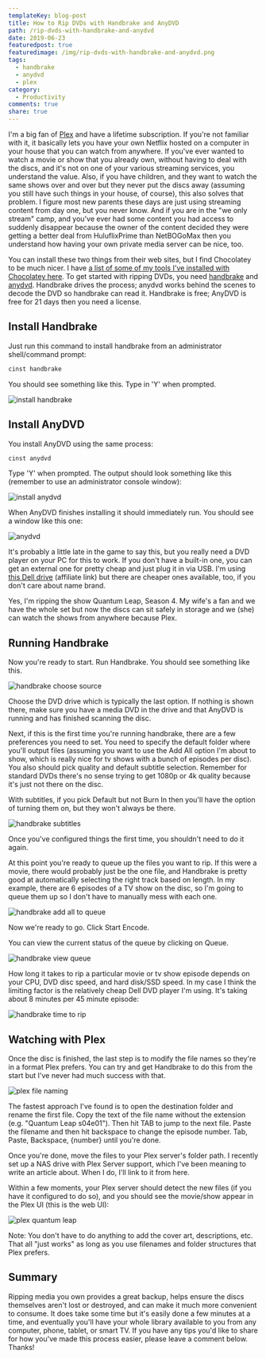 ```yaml
---
templateKey: blog-post
title: How to Rip DVDs with Handbrake and AnyDVD
path: /rip-dvds-with-handbrake-and-anydvd
date: 2019-06-23
featuredpost: true
featuredimage: /img/rip-dvds-with-handbrake-and-anydvd.png
tags:
  - handbrake
  - anydvd
  - plex
category:
  - Productivity
comments: true
share: true
---
```


I'm a big fan of [Plex](https://plex.tv) and have a lifetime subscription. If you're not familiar with it, it basically lets you have your own Netflix hosted on a computer in your house that you can watch from anywhere. If you've ever wanted to watch a movie or show that you already own, without having to deal with the discs, and it's not on one of your various streaming services, you understand the value. Also, if you have children, and they want to watch the same shows over and over but they never put the discs away (assuming you still have such things in your house, of course), this also solves that problem. I figure most new parents these days are just using streaming content from day one, but you never know. And if you are in the "we only stream" camp, and you've ever had some content you had access to suddenly disappear because the owner of the content decided they were getting a better deal from HuluflixPrime than NetBOGoMax then you understand how having your own private media server can be nice, too.

You can install these two things from their web sites, but I find Chocolatey to be much nicer. I have [a list of some of my tools I've installed with Chocolatey here](/tools). To get started with ripping DVDs, you need [handbrake](https://chocolatey.org/packages?q=handbrake) and [anydvd](https://chocolatey.org/packages?q=anyDVD). Handbrake drives the process; anydvd works behind the scenes to decode the DVD so handbrake can read it. Handbrake is free; AnyDVD is free for 21 days then you need a license.

## Install Handbrake

Just run this command to install handbrake from an administrator shell/command prompt:

```powershell
cinst handbrake
```

You should see something like this. Type in 'Y' when prompted.

![install handbrake](/img/cinst-handbrake.png)

## Install AnyDVD

You install AnyDVD using the same process:

```powershell
cinst anydvd
```

Type 'Y' when prompted. The output should look something like this (remember to use an administrator console window):

![install anydvd](/img/cinst-anydvd.png)

When AnyDVD finishes installing it should immediately run. You should see a window like this one:

![anydvd](/img/anydvd.png)

It's probably a little late in the game to say this, but you really need a DVD player on your PC for this to work. If you don't have a built-in one, you can get an external one for pretty cheap and just plug it in via USB. I'm using [this Dell drive](https://amzn.to/2VbIRXE) (affiliate link) but there are cheaper ones available, too, if you don't care about name brand.

Yes, I'm ripping the show Quantum Leap, Season 4. My wife's a fan and we have the whole set but now the discs can sit safely in storage and we (she) can watch the shows from anywhere because Plex.

## Running Handbrake

Now you're ready to start. Run Handbrake. You should see something like this.

![handbrake choose source](/img/handbrake-source.png)

Choose the DVD drive which is typically the last option. If nothing is shown there, make sure you have a media DVD in the drive and that AnyDVD is running and has finished scanning the disc.

Next, if this is the first time you're running handbrake, there are a few preferences you need to set. You need to specify the default folder where you'll output files (assuming you want to use the Add All option I'm about to show, which is really nice for tv shows with a bunch of episodes per disc). You also should pick quality and default subtitle selection. Remember for standard DVDs there's no sense trying to get 1080p or 4k quality because it's just not there on the disc.

With subtitles, if you pick Default but not Burn In then you'll have the option of turning them on, but they won't always be there.

![handbrake subtitles](/img/handbrake-subtitle-selection.png)

Once you've configured things the first time, you shouldn't need to do it again.

At this point you're ready to queue up the files you want to rip. If this were a movie, there would probably just be the one file, and Handbrake is pretty good at automatically selecting the right track based on length. In my example, there are 6 episodes of a TV show on the disc, so I'm going to queue them up so I don't have to manually mess with each one.

![handbrake add all to queue](/img/handbrake-addall.png)

Now we're ready to go. Click Start Encode.

You can view the current status of the queue by clicking on Queue.

![handbrake view queue](/img/handbrake-viewqueue.png)

How long it takes to rip a particular movie or tv show episode depends on your CPU, DVD disc speed, and hard disk/SSD speed. In my case I think the limiting factor is the relatively cheap Dell DVD player I'm using. It's taking about 8 minutes per 45 minute episode:

![handbrake time to rip](/img/handbrake-time.png)

## Watching with Plex

Once the disc is finished, the last step is to modify the file names so they're in a format Plex prefers. You can try and get Handbrake to do this from the start but I've never had much success with that.

![plex file naming](/img/plex-file-naming.png)

The fastest approach I've found is to open the destination folder and rename the first file. Copy the text of the file name without the extension (e.g. "Quantum Leap s04e01"). Then hit TAB to jump to the next file. Paste the filename and then hit backspace to change the episode number. Tab, Paste, Backspace, {number} until you're done.

Once you're done, move the files to your Plex server's folder path. I recently set up a NAS drive with Plex Server support, which I've been meaning to write an article about. When I do, I'll link to it from here.

Within a few moments, your Plex server should detect the new files (if you have it configured to do so), and you should see the movie/show appear in the Plex UI (this is the web UI):

![plex quantum leap](/img/plex-quantum-leap.png)

Note: You don't have to do anything to add the cover art, descriptions, etc. That all "just works" as long as you use filenames and folder structures that Plex prefers.

## Summary

Ripping media you own provides a great backup, helps ensure the discs themselves aren't lost or destroyed, and can make it much more convenient to consume. It does take some time but it's easily done a few minutes at a time, and eventually you'll have your whole library available to you from any computer, phone, tablet, or smart TV. If you have any tips you'd like to share for how you've made this process easier, please leave a comment below. Thanks!
